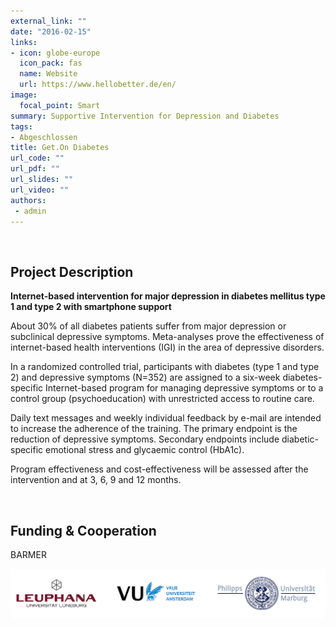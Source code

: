 ```yaml
---
external_link: ""
date: "2016-02-15"
links:
- icon: globe-europe
  icon_pack: fas
  name: Website
  url: https://www.hellobetter.de/en/
image:
  focal_point: Smart
summary: Supportive Intervention for Depression and Diabetes
tags:
- Abgeschlossen
title: Get.On Diabetes
url_code: ""
url_pdf: ""
url_slides: ""
url_video: ""
authors:
 - admin
---
```


&nbsp;

## Project Description

**Internet-based intervention for major depression in diabetes mellitus type 1 and type 2 with smartphone support**

About 30% of all diabetes patients suffer from major depression or subclinical depressive symptoms. Meta-analyses prove the effectiveness of internet-based health interventions (IGI) in the area of depressive disorders.

In a randomized controlled trial, participants with diabetes (type 1 and type 2) and depressive symptoms (N=352) are assigned to a six-week diabetes-specific Internet-based program for managing depressive symptoms or to a control group (psychoeducation) with unrestricted access to routine care.

Daily text messages and weekly individual feedback by e-mail are intended to increase the adherence of the training. The primary endpoint is the reduction of depressive symptoms. Secondary endpoints include diabetic-specific emotional stress and glycaemic control (HbA1c).

Program effectiveness and cost-effectiveness will be assessed after the intervention and at 3, 6, 9 and 12 months.

&nbsp;

## Funding & Cooperation

BARMER

![](banner.png)
